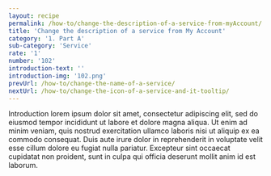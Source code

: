 ```yaml
---
layout: recipe
permalink: /how-to/change-the-description-of-a-service-from-myAccount/
title: 'Change the description of a service from My Account'
category: '1. Part A'
sub-category: 'Service'
rate: '1'
number: '102'
introduction-text: ''
introduction-img: '102.png'
prevUrl: /how-to/change-the-name-of-a-service/
nextUrl: /how-to/change-the-icon-of-a-service-and-it-tooltip/
---
```


Introduction lorem ipsum dolor sit amet, consectetur adipiscing elit, sed do eiusmod tempor incididunt ut labore et dolore magna aliqua. Ut enim ad minim veniam, quis nostrud exercitation ullamco laboris nisi ut aliquip ex ea commodo consequat. Duis aute irure dolor in reprehenderit in voluptate velit esse cillum dolore eu fugiat nulla pariatur. Excepteur sint occaecat cupidatat non proident, sunt in culpa qui officia deserunt mollit anim id est laborum.

